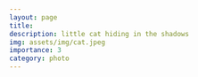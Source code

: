 ```yaml
---
layout: page
title:
description: little cat hiding in the shadows
img: assets/img/cat.jpeg
importance: 3
category: photo
---
```

